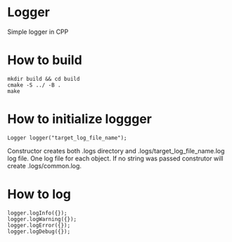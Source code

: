 # Logger
Simple logger in CPP

# How to build
```
mkdir build && cd build
cmake -S ../ -B .
make
```

# How to initialize loggger

```
Logger logger("target_log_file_name");
```

Constructor creates both .logs directory and .logs/target_log_file_name.log log file. One log file for each object. If no string was passed construtor will create .logs/common.log.

# How to log
```
logger.logInfo({});
logger.logWarning({});
logger.logError({});
logger.logDebug({});
```
